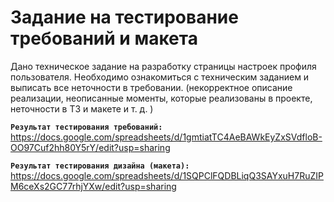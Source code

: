 # Задание на тестирование требований и макета
Дано техническое задание на разработку страницы настроек профиля пользователя.
Необходимо ознакомиться с техническим заданием и выписать все неточности в требовании.
(некорректное описание реализации, неописанные моменты, которые реализованы в проекте, неточности в ТЗ и макете и т. д. )

**`Результат тестирования требований:`** https://docs.google.com/spreadsheets/d/1gmtiatTC4AeBAWkEyZxSVdfloB-OO97Cuf2hh80Y5rY/edit?usp=sharing

**`Результат тестирования дизайна (макета):`** https://docs.google.com/spreadsheets/d/1SQPClFQDBLiqQ3SAYxuH7RuZIPM6ceXs2GC77rhjYXw/edit?usp=sharing
